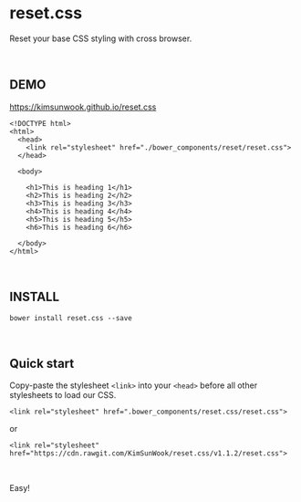 reset.css
=======

Reset your base CSS styling with cross browser.

<br/>

DEMO
-------

https://kimsunwook.github.io/reset.css

```
<!DOCTYPE html>
<html>
  <head>
    <link rel="stylesheet" href="./bower_components/reset/reset.css">
  </head>

  <body>

    <h1>This is heading 1</h1>
    <h2>This is heading 2</h2>
    <h3>This is heading 3</h3>
    <h4>This is heading 4</h4>
    <h5>This is heading 5</h5>
    <h6>This is heading 6</h6>

  </body>
</html>
```

<br/>

INSTALL
-------

```
bower install reset.css --save
```

<br/>

Quick start
-------
Copy-paste the stylesheet ```<link>``` into your ```<head>``` before all other stylesheets to load our CSS.

```
<link rel="stylesheet" href=".bower_components/reset.css/reset.css">
```
or
```
<link rel="stylesheet" href="https://cdn.rawgit.com/KimSunWook/reset.css/v1.1.2/reset.css">
```

<br/>

Easy!
